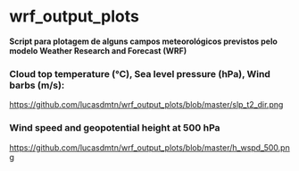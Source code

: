 # wrf_output_plots

**Script para plotagem de alguns campos meteorológicos previstos pelo modelo Weather Research and Forecast (WRF)**


### Cloud top temperature (°C), Sea level pressure (hPa), Wind barbs (m/s):
https://github.com/lucasdmtn/wrf_output_plots/blob/master/slp_t2_dir.png

### Wind speed and geopotential height at 500 hPa
https://github.com/lucasdmtn/wrf_output_plots/blob/master/h_wspd_500.png

